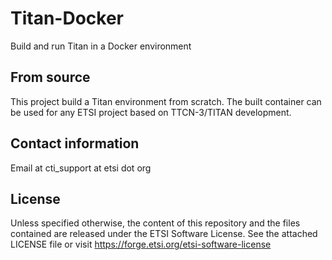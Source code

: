 # Titan-Docker 

Build and run Titan in a Docker environment

## From source
This project build a Titan environment from scratch.
The built container can be used for any ETSI project based on TTCN-3/TITAN development.



## Contact information

Email at cti_support at etsi dot org

## License

Unless specified otherwise, the content of this repository and the files contained are released under the ETSI Software License.
See the attached LICENSE file or visit
https://forge.etsi.org/etsi-software-license